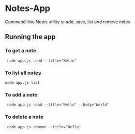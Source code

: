 # Notes-App
Command-line Notes utility to add, save, list and remove notes

## Running the app


### To get a note
```
 node app.js read --title="Hello"
 ```
 
 ### To list all notes
 ```
 node app.js list
 ```
 
 ### To add a note
```
 node app.js read --title="Hello" --body="World"
 ```
 
  ### To delete a note
```
 node app.js remove --title="Hello"
 ```
